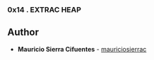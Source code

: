### 0x14 . EXTRAC HEAP
## Author
* **Mauricio Sierra Cifuentes** - [mauriciosierrac](https://github.com/mauriciosierrac)
